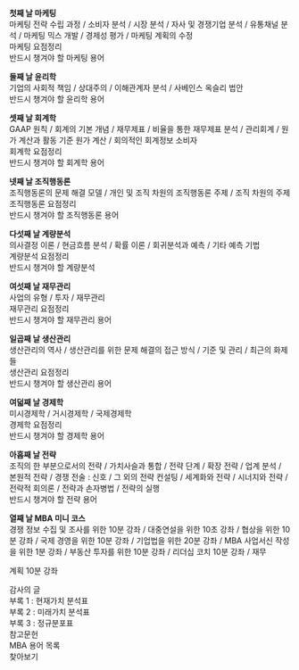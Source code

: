 **첫째 날 마케팅**  
마케팅 전략 수립 과정 / 소비자 분석 / 시장 분석 / 자사 및 경쟁기업 분석 / 유통채널 분석 / 마케팅 믹스 개발 / 경제성 평가 / 마케팅 계획의 수정  
마케팅 요점정리  
반드시 챙겨야 할 마케팅 용어  

**둘째 날 윤리학**  
기업의 사회적 책임 / 상대주의 / 이해관계자 분석 / 사베인스 옥슬리 법안  
반드시 챙겨야 할 윤리학 용어  

**셋째 날 회계학**  
GAAP 원칙 / 회계의 기본 개념 / 재무제표 / 비율을 통한 재무제표 분석 / 관리회계 / 원가 계산과 활동 기준 원가 계산 / 회의적인 회계정보 소비자   
회계학 요점정리  
반드시 챙겨야 할 회계학 용어  

**넷째 날 조직행동론**  
조직행동론의 문제 해결 모델 / 개인 및 조직 차원의 조직행동론 주제 / 조직 차원의 주제  
조직행동론 요점정리  
반드시 챙겨야 할 조직행동론 용어  

**다섯째 날 계량분석**  
의사결정 이론 / 현금흐름 분석 / 확률 이론 / 회귀분석과 예측 / 기타 예측 기법  
계량분석 요점정리  
반드시 챙겨야 할 계량분석  

**여섯째 날 재무관리**  
사업의 유형 / 투자 / 재무관리  
재무관리 요점정리  
반드시 챙겨야 할 재무관리 용어  

**일곱째 날 생산관리**  
생산관리의 역사 / 생산관리를 위한 문제 해결의 접근 방식 / 기준 및 관리 / 최근의 화제들  
생산관리 요점정리  
반드시 챙겨야 할 생산관리 용어  

**여덟째 날 경제학**  
미시경제학 / 거시경제학 / 국제경제학  
경제학 요점정리  
반드시 챙겨야 할 경제학 용어  

**아홉째 날 전략**  
조직의 한 부분으로서의 전략 / 가치사슬과 통합 / 전략 단계 / 확장 전략 / 업계 분석 / 본원적 전략 / 경쟁 전술 : 신호 / 그 외의 전략 컨설팅 / 세계화와 전략 / 시너지와 전략 / 전략적 회의론 / 전략과 손자병법 / 전략의 실행  
반드시 챙겨야 할 전략 용어  

**열째 날 MBA 미니 코스**  
경쟁 정보 수집 및 조사를 위한 10분 강좌 / 대중연설을 위한 10초 강좌 / 협상을 위한 10분 강좌 / 국제 경영을 위한 10분 강좌 / 기업법을 위한 20분 강좌 / MBA 사업서신 작성을 위한 1분 강좌 / 부동산 투자를 위한 10분 강좌 / 리더십 코치 10분 강좌 / 재무

계획 10분 강좌  

감사의 글  
부록 1 : 현재가치 분석표  
부록 2 : 미래가치 분석표  
부록 3 : 정규분포표  
참고문헌  
MBA 용어 목록  
찾아보기  
